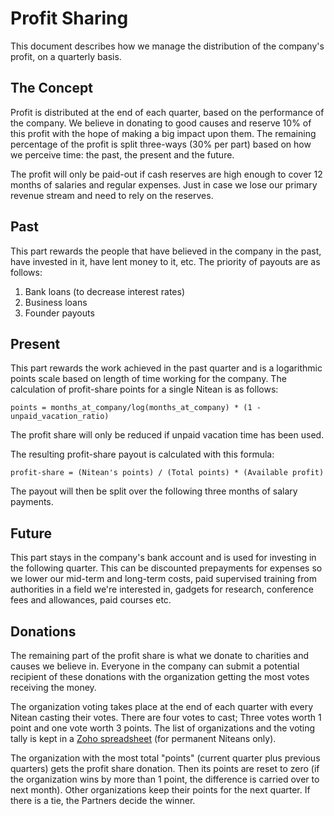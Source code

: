 # Profit Sharing

This document describes how we manage the distribution of the company's profit, on a quarterly basis.

## The Concept

Profit is distributed at the end of each quarter, based on the performance of the company. We believe in donating to good causes and reserve 10% of this profit with the hope of making a big impact upon them. The remaining percentage of the profit is split three-ways (30% per part) based on how we perceive time: the past, the present and the future.

The profit will only be paid-out if cash reserves are high enough to cover 12 months of salaries and regular expenses. Just in case we lose our primary revenue stream and need to rely on the reserves.


## Past

This part rewards the people that have believed in the company in the past, have invested in it, have lent money to it, etc. The priority of payouts are as follows:

1. Bank loans (to decrease interest rates)
2. Business loans
4. Founder payouts


## Present

This part rewards the work achieved in the past quarter and is a logarithmic points scale based on length of time working for the company. The calculation of profit-share points for a single Nitean is as follows:

    points = months_at_company/log(months_at_company) * (1 - unpaid_vacation_ratio)

The profit share will only be reduced if unpaid vacation time has been used.

The resulting profit-share payout is calculated with this formula:

    profit-share = (Nitean's points) / (Total points) * (Available profit)

The payout will then be split over the following three months of salary payments.

## Future

This part stays in the company's bank account and is used for investing in the following quarter. This can be discounted prepayments for expenses so we lower our mid-term and long-term costs, paid supervised training from authorities in a field we're interested in, gadgets for research, conference fees and allowances, paid courses etc.


## Donations

The remaining part of the profit share is what we donate to charities and causes we believe in. Everyone in the company can submit a potential recipient of these donations with the organization getting the most votes receiving the money.

The organization voting takes place at the end of each quarter with every Nitean casting their votes. There are four votes to cast; Three votes worth 1 point and one vote worth 3 points. The list of organizations and the voting tally is kept in a [Zoho spreadsheet](https://docs.zoho.eu/file/wtxljad4438a51ea04a59b5dce7d3dce0d0ac) (for permanent Niteans only).

The organization with the most total "points" (current quarter plus previous quarters) gets the profit share donation. Then its points are reset to zero (if the organization wins by more than 1 point, the difference is carried over to next month). Other organizations keep their points for the next quarter. If there is a tie, the Partners decide the winner.

